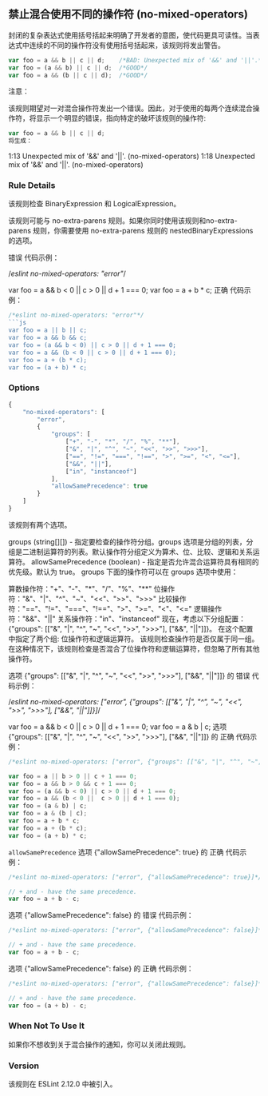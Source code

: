 ## 禁止混合使用不同的操作符 (no-mixed-operators)

封闭的复杂表达式使用括号括起来明确了开发者的意图，使代码更具可读性。当表达式中连续的不同的操作符没有使用括号括起来，该规则将发出警告。
```js
var foo = a && b || c || d;    /*BAD: Unexpected mix of '&&' and '||'.*/
var foo = (a && b) || c || d;  /*GOOD*/
var foo = a && (b || c || d);  /*GOOD*/
```

注意：

该规则期望对一对混合操作符发出一个错误。因此，对于使用的每两个连续混合操作符，将显示一个明显的错误，指向特定的破坏该规则的操作符:
```js
var foo = a && b || c || d;
将生成：
```
1:13  Unexpected mix of '&&' and '||'. (no-mixed-operators)
1:18  Unexpected mix of '&&' and '||'. (no-mixed-operators)

### Rule Details
该规则检查 BinaryExpression 和 LogicalExpression。

该规则可能与 no-extra-parens 规则。如果你同时使用该规则和no-extra-parens 规则，你需要使用 no-extra-parens 规则的 nestedBinaryExpressions 的选项。

错误 代码示例：

/*eslint no-mixed-operators: "error"*/

var foo = a && b < 0 || c > 0 || d + 1 === 0;
var foo = a + b * c;
正确 代码示例：
```js
/*eslint no-mixed-operators: "error"*/
```js
var foo = a || b || c;
var foo = a && b && c;
var foo = (a && b < 0) || c > 0 || d + 1 === 0;
var foo = a && (b < 0 || c > 0 || d + 1 === 0);
var foo = a + (b * c);
var foo = (a + b) * c;
```

### Options
```js
{
    "no-mixed-operators": [
        "error",
        {
            "groups": [
                ["+", "-", "*", "/", "%", "**"],
                ["&", "|", "^", "~", "<<", ">>", ">>>"],
                ["==", "!=", "===", "!==", ">", ">=", "<", "<="],
                ["&&", "||"],
                ["in", "instanceof"]
            ],
            "allowSamePrecedence": true
        }
    ]
}
```

该规则有两个选项。

groups (string[][]) - 指定要检查的操作符分组。groups 选项是分组的列表，分组是二进制运算符的列表。默认操作符分组定义为算术、位、比较、逻辑和关系运算符。
allowSamePrecedence (boolean) - 指定是否允许混合运算符具有相同的优先级。默认为 true。
groups
下面的操作符可以在 groups 选项中使用：

算数操作符："+"、"-"、"*"、"/"、"%"、"**"
位操作符："&"、"|"、"^"、"~"、"<<"、">>"、">>>"
比较操作符："=="、"!="、"==="、"!=="、">"、">="、"<"、"<="
逻辑操作符："&&"、"||"
关系操作符："in"、"instanceof"
现在，考虑以下分组配置：{"groups": [["&", "|", "^", "~", "<<", ">>", ">>>"], ["&&", "||"]]}。 在这个配置中指定了两个组: 位操作符和逻辑运算符。 该规则检查操作符是否仅属于同一组。 在这种情况下，该规则检查是否混合了位操作符和逻辑运算符，但忽略了所有其他操作符。

选项 {"groups": [["&", "|", "^", "~", "<<", ">>", ">>>"], ["&&", "||"]]} 的 错误 代码示例：

/*eslint no-mixed-operators: ["error", {"groups": [["&", "|", "^", "~", "<<", ">>", ">>>"], ["&&", "||"]]}]*/

var foo = a && b < 0 || c > 0 || d + 1 === 0;
var foo = a & b | c;
选项 {"groups": [["&", "|", "^", "~", "<<", ">>", ">>>"], ["&&", "||"]]} 的 正确 代码示例：
```js
/*eslint no-mixed-operators: ["error", {"groups": [["&", "|", "^", "~", "<<", ">>", ">>>"], ["&&", "||"]]}]*/

var foo = a || b > 0 || c + 1 === 0;
var foo = a && b > 0 && c + 1 === 0;
var foo = (a && b < 0) || c > 0 || d + 1 === 0;
var foo = a && (b < 0 ||  c > 0 || d + 1 === 0);
var foo = (a & b) | c;
var foo = a & (b | c);
var foo = a + b * c;
var foo = a + (b * c);
var foo = (a + b) * c;
```

```allowSamePrecedence```
选项 {"allowSamePrecedence": true} 的 正确 代码示例：
```js
/*eslint no-mixed-operators: ["error", {"allowSamePrecedence": true}]*/

// + and - have the same precedence.
var foo = a + b - c;
```

选项 {"allowSamePrecedence": false} 的 错误 代码示例：
```js
/*eslint no-mixed-operators: ["error", {"allowSamePrecedence": false}]*/

// + and - have the same precedence.
var foo = a + b - c;
```

选项 {"allowSamePrecedence": false} 的 正确 代码示例：
```js
/*eslint no-mixed-operators: ["error", {"allowSamePrecedence": false}]*/

// + and - have the same precedence.
var foo = (a + b) - c;
```

### When Not To Use It
如果你不想收到关于混合操作的通知，你可以关闭此规则。

### Version
该规则在 ESLint 2.12.0 中被引入。

